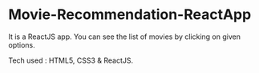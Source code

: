 # Movie-Recommendation-ReactApp
It is a ReactJS app. You can see the list of movies by clicking on given options.

Tech used : HTML5, CSS3 & ReactJS.
